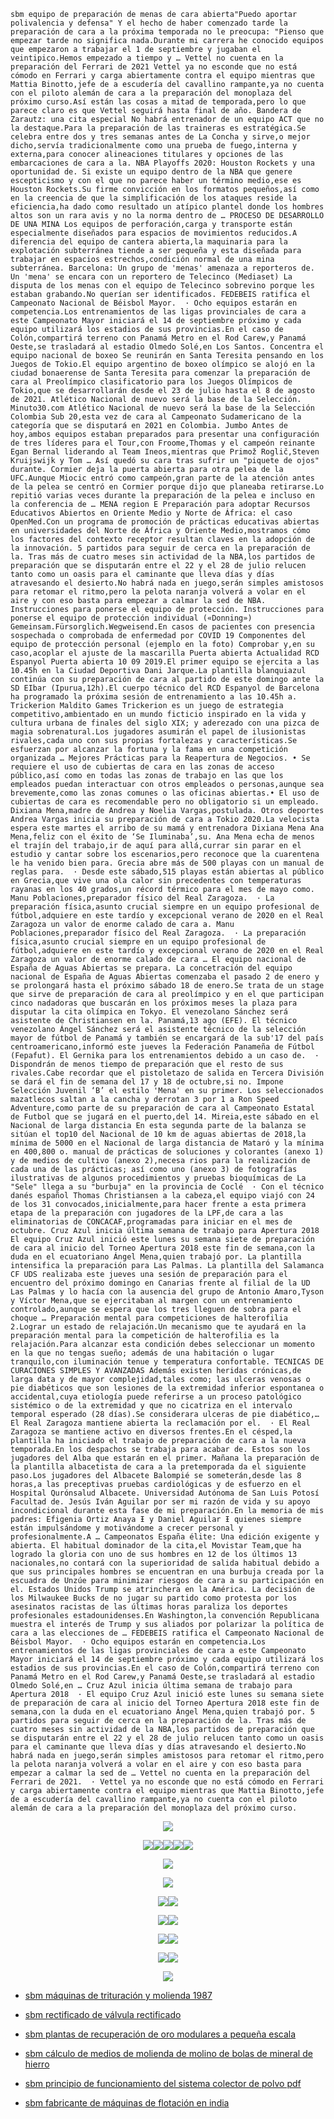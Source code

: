 
```
sbm equipo de preparación de menas de cara abierta"Puedo aportar polivalencia y defensa" Y el hecho de haber comenzado tarde la preparación de cara a la próxima temporada no le preocupa: "Pienso que empezar tarde no significa nada.Durante mi carrera he conocido equipos que empezaron a trabajar el 1 de septiembre y jugaban el veintipico.Hemos empezado a tiempo y … Vettel no cuenta en la preparación del Ferrari de 2021 Vettel ya no esconde que no está cómodo en Ferrari y carga abiertamente contra el equipo mientras que Mattia Binotto,jefe de a escudería del cavallino rampante,ya no cuenta con el piloto alemán de cara a la preparación del monoplaza del próximo curso.Así están las cosas a mitad de temporada,pero lo que parece claro es que Vettel seguirá hasta final de año. Bandera de Zarautz: una cita especial No habrá entrenador de un equipo ACT que no la destaque.Para la preparación de las traineras es estratégica.Se celebra entre dos y tres semanas antes de La Concha y sirve,o mejor dicho,servía tradicionalmente como una prueba de fuego,interna y externa,para conocer alineaciones titulares y opciones de las embarcaciones de cara a la. NBA Playoffs 2020: Houston Rockets y una oportunidad de. Si existe un equipo dentro de la NBA que genere escepticismo y con el que no parece haber un término medio,ese es Houston Rockets.Su firme convicción en los formatos pequeños,así como en la creencia de que la simplificación de los ataques reside la eficiencia,ha dado como resultado un atípico plantel donde los hombres altos son un rara avis y no la norma dentro de … PROCESO DE DESARROLLO DE UNA MINA Los equipos de perforación,carga y transporte están especialmente diseñados para espacios de movimientos reducidos.A diferencia del equipo de cantera abierta,la maquinaria para la explotación subterránea tiende a ser pequeña y esta diseñada para trabajar en espacios estrechos,condición normal de una mina subterránea. Barcelona: Un grupo de 'menas' amenaza a reporteros de. Un 'mena' se encara con un reportero de Telecinco (Mediaset) La disputa de los menas con el equipo de Telecinco sobrevino porque les estaban grabando.No querían ser identificados. FEDEBEIS ratifica el Campeonato Nacional de Béisbol Mayor.  · Ocho equipos estarán en competencia.Los entrenamientos de las ligas provinciales de cara a este Campeonato Mayor iniciará el 14 de septiembre próximo y cada equipo utilizará los estadios de sus provincias.En el caso de Colón,compartirá terreno con Panamá Metro en el Rod Carew,y Panamá Oeste,se trasladará al estadio Olmedo Solé,en Los Santos. Concentra el equipo nacional de boxeo Se reunirán en Santa Teresita pensando en los Juegos de Tokio.El equipo argentino de boxeo olímpico se alojó en la ciudad bonaerense de Santa Teresita para comenzar la preparación de cara al Preolímpico clasificatorio para los Juegos Olímpicos de Tokio,que se desarrollarán desde el 23 de julio hasta el 8 de agosto de 2021. Atlético Nacional de nuevo será la base de la Selección. Minuto30.com Atlético Nacional de nuevo será la base de la Selección Colombia Sub 20,esta vez de cara al Campeonato Sudamericano de la categoría que se disputará en 2021 en Colombia. Jumbo Antes de hoy,ambos equipos estaban preparados para presentar una configuración de tres líderes para el Tour,con Froome,Thomas y el campeón reinante Egan Bernal liderando al Team Ineos,mientras que Primož Roglič,Steven Kruijswijk y Tom … Así quedó su cara tras sufrir un "piquete de ojos" durante. Cormier deja la puerta abierta para otra pelea de la UFC.Aunque Miocic entró como campeón,gran parte de la atención antes de la pelea se centró en Cormier porque dijo que planeaba retirarse.Lo repitió varias veces durante la preparación de la pelea e incluso en la conferencia de … MENA region E Preparación para adoptar Recursos Educativos Abiertos en Oriente Medio y Norte de África: el caso OpenMed.Con un programa de promoción de prácticas educativas abiertas en universidades del Norte de África y Oriente Medio,mostramos cómo los factores del contexto receptor resultan claves en la adopción de la innovación. 5 partidos para seguir de cerca en la preparación de la. Tras más de cuatro meses sin actividad de la NBA,los partidos de preparación que se disputarán entre el 22 y el 28 de julio relucen tanto como un oasis para el caminante que lleva días y días atravesando el desierto.No habrá nada en juego,serán simples amistosos para retomar el ritmo,pero la pelota naranja volverá a volar en el aire y con eso basta para empezar a calmar la sed de NBA. Instrucciones para ponerse el equipo de protección. Instrucciones para ponerse el equipo de protección individual («Donning») Gemeinsam.Fürsorglich.Wegweisend.En casos de pacientes con presencia sospechada o comprobada de enfermedad por COVID 19 Componentes del equipo de protección personal (ejemplo en la foto) Comprobar y,en su caso,acoplar el ajuste de la mascarilla Puerta abierta Actualidad RCD Espanyol Puerta abierta 10 09 2019.El primer equipo se ejercita a las 10.45h en la Ciudad Deportiva Dani Jarque.La plantilla blanquiazul continúa con su preparación de cara al partido de este domingo ante la SD EIbar (Ipurua,12h).El cuerpo técnico del RCD Espanyol de Barcelona ha programado la próxima sesión de entrenamiento a las 10.45h a. Trickerion Maldito Games Trickerion es un juego de estrategia competitivo,ambientado en un mundo ficticio inspirado en la vida y cultura urbana de finales del siglo XIX; y aderezado con una pizca de magia sobrenatural.Los jugadores asumirán el papel de ilusionistas rivales,cada uno con sus propias fortalezas y características.Se esfuerzan por alcanzar la fortuna y la fama en una competición organizada … Mejores Prácticas para la Reapertura de Negocios. • Se requiere el uso de cubiertas de cara en las zonas de acceso público,así como en todas las zonas de trabajo en las que los empleados puedan interactuar con otros empleados o personas,aunque sea brevemente,como las zonas comunes o las oficinas abiertas.• El uso de cubiertas de cara es recomendable pero no obligatorio si un empleado. Dixiana Mena,madre de Andrea y Noelia Vargas,postulada. Otros deportes Andrea Vargas inicia su preparación de cara a Tokio 2020.La velocista espera este martes el arribo de su mamá y entrenadora Dixiana Mena Ana Mena,feliz con el éxito de ‘Se Iluminaba’,su. Ana Mena echa de menos el trajín del trabajo,ir de aquí para allá,currar sin parar en el estudio y cantar sobre los escenarios,pero reconoce que la cuarentena le ha venido bien para. Grecia abre más de 500 playas con un manual de reglas para.  · Desde este sábado,515 playas están abiertas al público en Grecia,que vive una ola calor sin precedentes con temperaturas rayanas en los 40 grados,un récord térmico para el mes de mayo como. Manu Poblaciones,preparador físico del Real Zaragoza.  · La preparación física,asunto crucial siempre en un equipo profesional de fútbol,adquiere en este tardío y excepcional verano de 2020 en el Real Zaragoza un valor de enorme calado de cara a. Manu Poblaciones,preparador físico del Real Zaragoza.  · La preparación física,asunto crucial siempre en un equipo profesional de fútbol,adquiere en este tardío y excepcional verano de 2020 en el Real Zaragoza un valor de enorme calado de cara … El equipo nacional de España de Aguas Abiertas se prepara. La concetración del equipo nacional de España de Aguas Abiertas comenzaba el pasado 2 de enero y se prolongará hasta el próximo sábado 18 de enero.Se trata de un stage que sirve de preparación de cara al preolímpico y en el que participan cinco nadadoras que buscarán en los próximos meses la plaza para disputar la cita olímpica en Tokyo. El venezolano Sánchez será asistente de Christiansen en la. Panamá,13 ago (EFE). El técnico venezolano Ángel Sánchez será el asistente técnico de la selección mayor de fútbol de Panamá y también se encargará de la sub'17 del país centroamericano,informó este jueves la Federación Panameña de Fútbol (Fepafut). El Gernika para los entrenamientos debido a un caso de.  · Dispondrán de menos tiempo de preparación que el resto de sus rivales.Cabe recordar que el pistoletazo de salida en Tercera División se dará el fin de semana del 17 y 18 de octubre,si no. Impone Selección Juvenil ‘B’ el estilo 'Mena' en su primer. Los seleccionados mazatlecos saltan a la cancha y derrotan 3 por 1 a Ron Speed Adventure,como parte de su preparación de cara al Campeonato Estatal de Futbol que se jugará en el puerto,del 14. Mireia,este sábado en el Nacional de larga distancia En esta segunda parte de la balanza se sitúan el top10 del Nacional de 10 km de aguas abiertas de 2018,la mínima de 5000 en el Nacional de larga distancia de Mataró y la mínima en 400,800 o. manual de prácticas de soluciones y colorantes (anexo 1) y de medios de cultivo (anexo 2),necesa rios para la realización de cada una de las prácticas; así como uno (anexo 3) de fotografías ilustrativas de algunos procedimientos y pruebas bioquímicas de La "Sele" llega a su "burbuja" en la provincia de Coclé  · Con el técnico danés español Thomas Christiansen a la cabeza,el equipo viajó con 24 de los 31 convocados,inicialmente,para hacer frente a esta primera etapa de la preparación con jugadores de la LPF,de cara a las eliminatorias de CONCACAF,programadas para iniciar en el mes de octubre. Cruz Azul inicia última semana de trabajo para Apertura 2018 El equipo Cruz Azul inició este lunes su semana siete de preparación de cara al inicio del Torneo Apertura 2018 este fin de semana,con la duda en el ecuatoriano Ángel Mena,quien trabajó por. La plantilla intensifica la preparación para Las Palmas. La plantilla del Salamanca CF UDS realizaba este jueves una sesión de preparación para el encuentro del próximo domingo en Canarias frente al filial de la UD Las Palmas y lo hacía con la ausencia del grupo de Antonio Amaro,Tyson y Víctor Mena,que se ejercitaban al margen con un entrenamiento controlado,aunque se espera que los tres lleguen de sobra para el choque … Preparación mental para competiciones de halterofilia 2.Lograr un estado de relajación.Un mecanismo que te ayudará en la preparación mental para la competición de halterofilia es la relajación.Para alcanzar esta condición debes seleccionar un momento en la que no tengas sueño; además de una habitación o lugar tranquilo,con iluminación tenue y temperatura confortable. TECNICAS DE CURACIONES SIMPLES Y AVANZADAS Además existen heridas crónicas,de larga data y de mayor complejidad,tales como; las ulceras venosas o pie diabéticos que son lesiones de la extremidad inferior espontanea o accidental,cuya etiología puede referirse a un proceso patológico sistémico o de la extremidad y que no cicatriza en el intervalo temporal esperado (28 días).Se considerara ulceras de pie diabético,… El Real Zaragoza mantiene abierta la reclamación por el.  · El Real Zaragoza se mantiene activo en diversos frentes.En el césped,la plantilla ha iniciado el trabajo de preparación de cara a la nueva temporada.En los despachos se trabaja para acabar de. Estos son los jugadores del Alba que estarán en el primer. Mañana la preparación de la plantilla albacetista de cara a la pretemporada da el siguiente paso.Los jugadores del Albacete Balompié se someterán,desde las 8 horas,a las preceptivas pruebas cardiológicas y de esfuerzo en el Hospital Qurónsalud Albacete. Universidad Autónoma de San Luis Potosí Facultad de. Jesús Iván Aguilar por ser mi razón de vida y su apoyo incondicional durante esta fase de mi preparación.En la memoria de mis padres: Efigenia Ortiz Anaya Ɨ y Daniel Aguilar Ɨ quienes siempre están impulsándome y motivándome a crecer personal y profesionalmente.A … Campeonatos España élite: Una edición exigente y abierta. El habitual dominador de la cita,el Movistar Team,que ha logrado la gloria con uno de sus hombres en 12 de los últimos 13 nacionales,no contará con la superioridad de salida habitual debido a que sus principales hombres se encuentran en una burbuja creada por la escuadra de Unzúe para minimizar riesgos de cara a su participación en el. Estados Unidos Trump se atrinchera en la América. La decisión de los Milwaukee Bucks de no jugar su partido como protesta por los asesinatos racistas de las últimas horas paraliza los deportes profesionales estadounidenses.En Washington,la convención Republicana muestra el interés de Trump y sus aliados por polarizar la política de cara a las elecciones de … FEDEBEIS ratifica el Campeonato Nacional de Béisbol Mayor.  · Ocho equipos estarán en competencia.Los entrenamientos de las ligas provinciales de cara a este Campeonato Mayor iniciará el 14 de septiembre próximo y cada equipo utilizará los estadios de sus provincias.En el caso de Colón,compartirá terreno con Panamá Metro en el Rod Carew,y Panamá Oeste,se trasladará al estadio Olmedo Solé,en … Cruz Azul inicia última semana de trabajo para Apertura 2018  · El equipo Cruz Azul inició este lunes su semana siete de preparación de cara al inicio del Torneo Apertura 2018 este fin de semana,con la duda en el ecuatoriano Ángel Mena,quien trabajó por. 5 partidos para seguir de cerca en la preparación de la. Tras más de cuatro meses sin actividad de la NBA,los partidos de preparación que se disputarán entre el 22 y el 28 de julio relucen tanto como un oasis para el caminante que lleva días y días atravesando el desierto.No habrá nada en juego,serán simples amistosos para retomar el ritmo,pero la pelota naranja volverá a volar en el aire y con eso basta para empezar a calmar la sed de … Vettel no cuenta en la preparación del Ferrari de 2021.  · Vettel ya no esconde que no está cómodo en Ferrari y carga abiertamente contra el equipo mientras que Mattia Binotto,jefe de a escudería del cavallino rampante,ya no cuenta con el piloto alemán de cara a la preparación del monoplaza del próximo curso. 
```

<div align="center">

<a href="https://es-crusher.shibang-china.com/github&k=sbm+equipo+de+preparaci%C3%B3n+de+menas+de+cara+abierta"><img src="https://static.shibang-china.com/es/crusher/logo.jpg"></a>

<a href="https://es-crusher.shibang-china.com/github&k=sbm+equipo+de+preparaci%C3%B3n+de+menas+de+cara+abierta"><img src="https://static.shibang-china.com/es/crusher/index.jpg"></a><a href="https://es-crusher.shibang-china.com/material.htmlgithub&k=sbm+equipo+de+preparaci%C3%B3n+de+menas+de+cara+abierta"><img src="https://static.shibang-china.com/es/crusher/material.jpg"></a><a href="https://es-crusher.shibang-china.com/application.htmlgithub&k=sbm+equipo+de+preparaci%C3%B3n+de+menas+de+cara+abierta"><img src="https://static.shibang-china.com/es/crusher/application.jpg"></a><a href="https://es-crusher.shibang-china.com/aboutus.htmlgithub&k=sbm+equipo+de+preparaci%C3%B3n+de+menas+de+cara+abierta"><img src="https://static.shibang-china.com/es/crusher/aboutus.jpg"></a><a href="https://es-crusher.shibang-china.com/contact.htmlgithub&k=sbm+equipo+de+preparaci%C3%B3n+de+menas+de+cara+abierta"><img src="https://static.shibang-china.com/es/crusher/contact.jpg"></a>

<a href="https://es-crusher.shibang-china.com/github&k=sbm+equipo+de+preparaci%C3%B3n+de+menas+de+cara+abierta"><img src="https://static.shibang-china.com/es/crusher/banner.jpg"></a>

<a href="https://swt.shibang-china.com/github&k=sbm+equipo+de+preparaci%C3%B3n+de+menas+de+cara+abierta"><img src="https://static.shibang-china.com/es/crusher/text.jpg"></a>

<a href="https://swt.shibang-china.com/github&k=sbm+equipo+de+preparaci%C3%B3n+de+menas+de+cara+abierta"><img src="https://static.shibang-china.com/es/crusher/chat.jpg"></a><a href="https://es-crusher.shibang-china.com/contact.htmlgithub&k=sbm+equipo+de+preparaci%C3%B3n+de+menas+de+cara+abierta"><img src="https://static.shibang-china.com/es/crusher/message.jpg"></a>

<a href="https://es-crusher.shibang-china.com/products/pe.htmlgithub&k=sbm+equipo+de+preparaci%C3%B3n+de+menas+de+cara+abierta"><img src="https://static.shibang-china.com/es/crusher/pe.jpg"></a><a href="https://es-crusher.shibang-china.com/products/pf.htmlgithub&k=sbm+equipo+de+preparaci%C3%B3n+de+menas+de+cara+abierta"><img src="https://static.shibang-china.com/es/crusher/pf.jpg"></a>

<a href="https://es-crusher.shibang-china.com/products/hpt.htmlgithub&k=sbm+equipo+de+preparaci%C3%B3n+de+menas+de+cara+abierta"><img src="https://static.shibang-china.com/es/crusher/hpt.jpg"></a><a href="https://es-crusher.shibang-china.com/products/vsi.htmlgithub&k=sbm+equipo+de+preparaci%C3%B3n+de+menas+de+cara+abierta"><img src="https://static.shibang-china.com/es/crusher/vsi.jpg"></a>

<a href="https://es-crusher.shibang-china.com/products/klv.htmlgithub&k=sbm+equipo+de+preparaci%C3%B3n+de+menas+de+cara+abierta"><img src="https://static.shibang-china.com/es/crusher/klv.jpg"></a><a href="https://es-crusher.shibang-china.com/products/portable.htmlgithub&k=sbm+equipo+de+preparaci%C3%B3n+de+menas+de+cara+abierta"><img src="https://static.shibang-china.com/es/crusher/portable.jpg"></a>

<a href="https://swt.shibang-china.com/github&k=sbm+equipo+de+preparaci%C3%B3n+de+menas+de+cara+abierta"><img src="https://static.shibang-china.com/es/crusher/case.jpg"></a>

</div>


* [sbm máquinas de trituración y molienda 1987](sbm%20m%C3%A1quinas%20de%20trituraci%C3%B3n%20y%20molienda%201987.md)

* [sbm rectificado de válvula rectificado](sbm%20rectificado%20de%20v%C3%A1lvula%20rectificado.md)

* [sbm plantas de recuperación de oro modulares a pequeña escala](sbm%20plantas%20de%20recuperaci%C3%B3n%20de%20oro%20modulares%20a%20peque%C3%B1a%20escala.md)

* [sbm cálculo de medios de molienda de molino de bolas de mineral de hierro](sbm%20c%C3%A1lculo%20de%20medios%20de%20molienda%20de%20molino%20de%20bolas%20de%20mineral%20de%20hierro.md)

* [sbm principio de funcionamiento del sistema colector de polvo pdf](sbm%20principio%20de%20funcionamiento%20del%20sistema%20colector%20de%20polvo%20pdf.md)

* [sbm fabricante de máquinas de flotación en india](sbm%20fabricante%20de%20m%C3%A1quinas%20de%20flotaci%C3%B3n%20en%20india.md)